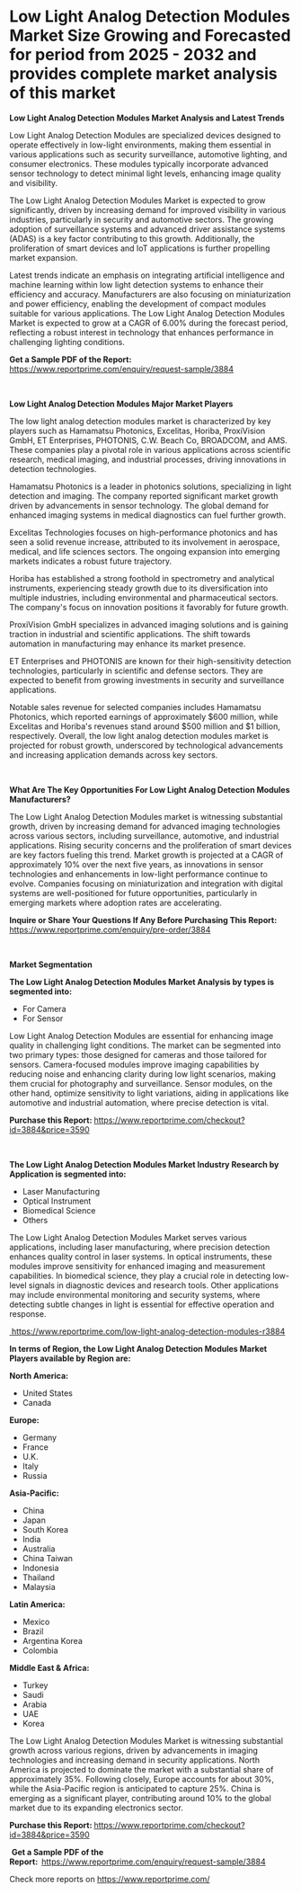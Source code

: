 <p><h1>Low Light Analog Detection Modules Market Size Growing and Forecasted for period from 2025 - 2032 and provides complete market analysis of this market</h1></p><p><strong>Low Light Analog Detection Modules Market Analysis and Latest Trends</strong></p>
<p><p>Low Light Analog Detection Modules are specialized devices designed to operate effectively in low-light environments, making them essential in various applications such as security surveillance, automotive lighting, and consumer electronics. These modules typically incorporate advanced sensor technology to detect minimal light levels, enhancing image quality and visibility.</p><p>The Low Light Analog Detection Modules Market is expected to grow significantly, driven by increasing demand for improved visibility in various industries, particularly in security and automotive sectors. The growing adoption of surveillance systems and advanced driver assistance systems (ADAS) is a key factor contributing to this growth. Additionally, the proliferation of smart devices and IoT applications is further propelling market expansion.</p><p>Latest trends indicate an emphasis on integrating artificial intelligence and machine learning within low light detection systems to enhance their efficiency and accuracy. Manufacturers are also focusing on miniaturization and power efficiency, enabling the development of compact modules suitable for various applications. The Low Light Analog Detection Modules Market is expected to grow at a CAGR of 6.00% during the forecast period, reflecting a robust interest in technology that enhances performance in challenging lighting conditions.</p></p>
<p><strong>Get a Sample PDF of the Report:&nbsp;</strong> <a href="https://www.reportprime.com/enquiry/request-sample/3884?utm_campaign=3382&utm_medium=2&utm_source=Github&utm_content=ia&utm_term=18032025&utm_id=low-light-analog-detection-modules">https://www.reportprime.com/enquiry/request-sample/3884</a></p>
<p>&nbsp;</p>
<p><strong>Low Light Analog Detection Modules Major Market Players</strong></p>
<p><p>The low light analog detection modules market is characterized by key players such as Hamamatsu Photonics, Excelitas, Horiba, ProxiVision GmbH, ET Enterprises, PHOTONIS, C.W. Beach Co, BROADCOM, and AMS. These companies play a pivotal role in various applications across scientific research, medical imaging, and industrial processes, driving innovations in detection technologies.</p><p>Hamamatsu Photonics is a leader in photonics solutions, specializing in light detection and imaging. The company reported significant market growth driven by advancements in sensor technology. The global demand for enhanced imaging systems in medical diagnostics can fuel further growth.</p><p>Excelitas Technologies focuses on high-performance photonics and has seen a solid revenue increase, attributed to its involvement in aerospace, medical, and life sciences sectors. The ongoing expansion into emerging markets indicates a robust future trajectory.</p><p>Horiba has established a strong foothold in spectrometry and analytical instruments, experiencing steady growth due to its diversification into multiple industries, including environmental and pharmaceutical sectors. The company's focus on innovation positions it favorably for future growth.</p><p>ProxiVision GmbH specializes in advanced imaging solutions and is gaining traction in industrial and scientific applications. The shift towards automation in manufacturing may enhance its market presence.</p><p>ET Enterprises and PHOTONIS are known for their high-sensitivity detection technologies, particularly in scientific and defense sectors. They are expected to benefit from growing investments in security and surveillance applications.</p><p>Notable sales revenue for selected companies includes Hamamatsu Photonics, which reported earnings of approximately $600 million, while Excelitas and Horiba's revenues stand around $500 million and $1 billion, respectively. Overall, the low light analog detection modules market is projected for robust growth, underscored by technological advancements and increasing application demands across key sectors.</p></p>
<p>&nbsp;</p>
<p><strong>What Are The Key Opportunities For Low Light Analog Detection Modules Manufacturers?</strong></p>
<p><p>The Low Light Analog Detection Modules market is witnessing substantial growth, driven by increasing demand for advanced imaging technologies across various sectors, including surveillance, automotive, and industrial applications. Rising security concerns and the proliferation of smart devices are key factors fueling this trend. Market growth is projected at a CAGR of approximately 10% over the next five years, as innovations in sensor technologies and enhancements in low-light performance continue to evolve. Companies focusing on miniaturization and integration with digital systems are well-positioned for future opportunities, particularly in emerging markets where adoption rates are accelerating.</p></p>
<p><strong>Inquire or Share Your Questions If Any Before Purchasing This Report:</strong> <a href="https://www.reportprime.com/enquiry/pre-order/3884?utm_campaign=3382&utm_medium=2&utm_source=Github&utm_content=ia&utm_term=18032025&utm_id=low-light-analog-detection-modules">https://www.reportprime.com/enquiry/pre-order/3884</a></p>
<p>&nbsp;</p>
<p><strong>Market Segmentation</strong></p>
<p><strong>The Low Light Analog Detection Modules Market Analysis by types is segmented into:</strong></p>
<p><ul><li>For Camera</li><li>For Sensor</li></ul></p>
<p><p>Low Light Analog Detection Modules are essential for enhancing image quality in challenging light conditions. The market can be segmented into two primary types: those designed for cameras and those tailored for sensors. Camera-focused modules improve imaging capabilities by reducing noise and enhancing clarity during low light scenarios, making them crucial for photography and surveillance. Sensor modules, on the other hand, optimize sensitivity to light variations, aiding in applications like automotive and industrial automation, where precise detection is vital.</p></p>
<p><strong>Purchase this Report:&nbsp;</strong><a href="https://www.reportprime.com/checkout?id=3884&price=3590&utm_campaign=3382&utm_medium=2&utm_source=Github&utm_content=ia&utm_term=18032025&utm_id=low-light-analog-detection-modules">https://www.reportprime.com/checkout?id=3884&price=3590</a></p>
<p>&nbsp;</p>
<p><strong>The Low Light Analog Detection Modules Market Industry Research by Application is segmented into:</strong></p>
<p><ul><li>Laser Manufacturing</li><li>Optical Instrument</li><li>Biomedical Science</li><li>Others</li></ul></p>
<p><p>The Low Light Analog Detection Modules Market serves various applications, including laser manufacturing, where precision detection enhances quality control in laser systems. In optical instruments, these modules improve sensitivity for enhanced imaging and measurement capabilities. In biomedical science, they play a crucial role in detecting low-level signals in diagnostic devices and research tools. Other applications may include environmental monitoring and security systems, where detecting subtle changes in light is essential for effective operation and response.</p></p>
<p><a href="https://www.reportprime.com/low-light-analog-detection-modules-r3884?utm_campaign=3382&utm_medium=2&utm_source=Github&utm_content=ia&utm_term=18032025&utm_id=low-light-analog-detection-modules">&nbsp;https://www.reportprime.com/low-light-analog-detection-modules-r3884</a></p>
<p><strong>In terms of Region, the Low Light Analog Detection Modules Market Players available by Region are:</strong></p>
<p>
    <p> <strong> North America: </strong>
        <ul>
            <li>United States</li>
            <li>Canada</li>
        </ul>
        </p> 
    <p> <strong> Europe: </strong>
        <ul>
            <li>Germany</li>
            <li>France</li>
            <li>U.K.</li>
            <li>Italy</li>
            <li>Russia</li>
        </ul>
        </p> 
    <p> <strong> Asia-Pacific: </strong>
        <ul>
            <li>China</li>
            <li>Japan</li>
            <li>South Korea</li>
            <li>India</li>
            <li>Australia</li>
            <li>China Taiwan</li>
            <li>Indonesia</li>
            <li>Thailand</li>
            <li>Malaysia</li>
        </ul>
        </p> 
    <p> <strong> Latin America: </strong>
        <ul>
            <li>Mexico</li>
            <li>Brazil</li>
            <li>Argentina Korea</li>
            <li>Colombia</li>
        </ul>
        </p> 
    <p> <strong> Middle East & Africa: </strong>
        <ul>
            <li>Turkey</li>
            <li>Saudi</li>
            <li>Arabia</li>
            <li>UAE</li>
            <li>Korea</li>
        </ul>
    </p>
    </p>
<p><p>The Low Light Analog Detection Modules Market is witnessing substantial growth across various regions, driven by advancements in imaging technologies and increasing demand in security applications. North America is projected to dominate the market with a substantial share of approximately 35%. Following closely, Europe accounts for about 30%, while the Asia-Pacific region is anticipated to capture 25%. China is emerging as a significant player, contributing around 10% to the global market due to its expanding electronics sector.</p></p>
<p><strong>Purchase this Report: </strong><a href="https://www.reportprime.com/checkout?id=3884&price=3590&utm_campaign=3382&utm_medium=2&utm_source=Github&utm_content=ia&utm_term=18032025&utm_id=low-light-analog-detection-modules">https://www.reportprime.com/checkout?id=3884&price=3590</a></p>
<p>&nbsp;<strong>Get a Sample PDF of the Report:&nbsp;&nbsp;</strong><a href="https://www.reportprime.com/enquiry/request-sample/3884?utm_campaign=3382&utm_medium=2&utm_source=Github&utm_content=ia&utm_term=18032025&utm_id=low-light-analog-detection-modules">https://www.reportprime.com/enquiry/request-sample/3884</a></p>
<p><strong></strong></p>
<p>Check more reports on <a href="https://www.reportprime.com/?utm_campaign=3382&utm_medium=2&utm_source=Github&utm_content=ia&utm_term=18032025&utm_id=low-light-analog-detection-modules">https://www.reportprime.com/</a></p>